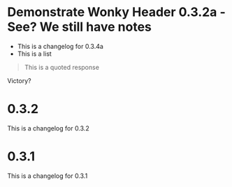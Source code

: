 # Demonstrate Wonky Header 0.3.2a - See? We still have notes

* This is a changelog for 0.3.4a
* This is a list

> This is a quoted response

Victory? 

# 0.3.2
This is a changelog for 0.3.2

# 0.3.1

This is a changelog for 0.3.1